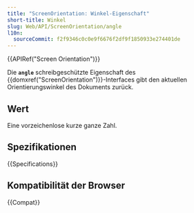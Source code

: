 ```yaml
---
title: "ScreenOrientation: Winkel-Eigenschaft"
short-title: Winkel
slug: Web/API/ScreenOrientation/angle
l10n:
  sourceCommit: f2f9346c0c0e9f6676f2df9f1850933e274401de
---
```


{{APIRef("Screen Orientation")}}

Die **`angle`** schreibgeschützte Eigenschaft des {{domxref("ScreenOrientation")}}-Interfaces gibt den aktuellen Orientierungswinkel des Dokuments zurück.

## Wert

Eine vorzeichenlose kurze ganze Zahl.

## Spezifikationen

{{Specifications}}

## Kompatibilität der Browser

{{Compat}}

